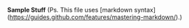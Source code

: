 **Sample Stuff**
(Ps. This file uses [markdown syntax] (https://guides.github.com/features/mastering-markdown/).)
